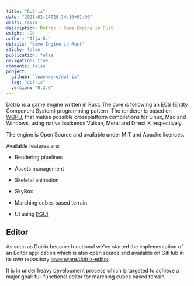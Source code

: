 ```yaml
---
title: "Dotrix"
date: "2021-02-14T20:34:16+01:00"
draft: false
description: Dotrix - Game Engine in Rust
weight: -90
author: "Ilja K."
details: "Game Engine in Rust"
sticky: false
publication: false
navigation: true
comments: false
project:
  github: "lowenware/dotrix"
  tag: "dotrix"
  version: "0.2.0"
---
```


Dotrix is a game engine written in Rust. The core is following an ECS (Entity Component System)
programming pattern. The renderer is based on [WGPU](https://wgpu.rs), that makes possible
crossplatform compilations for Linux, Mac and Windows, using native backends Vulkan, Metal and
Direct X respectively.

The engine is Open Source and available under MIT and Apache licences.

Available features are:

- Rendering pipelines

- Assets management

- Skeletal animation

- SkyBox

- Marching cubes based terrain

- UI using [EGUI](https://github.com/emilk/egui)

## Editor

As soon as Dotrix became functional we've started the implementation of an Editor application
which is also open source and available on GitHub in its own repository
[lowenware/dotrix-editor](https://github.com/lowenware/dotrix-editor).

It is in under heavy development process which is targeted to achieve a major goal: full functional
editor for marching cubes based terrain.

